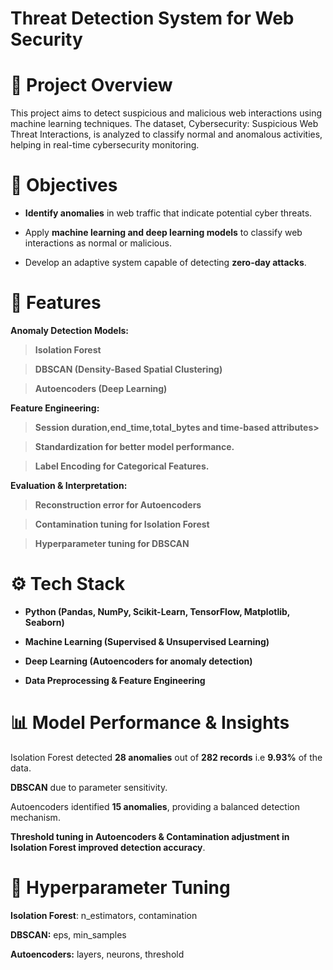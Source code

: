 # Threat Detection System for Web Security
# 🚀 Project Overview 
This project aims to detect suspicious and malicious web interactions using machine learning techniques. The dataset, Cybersecurity: Suspicious Web Threat Interactions, is analyzed to classify normal and anomalous activities, helping in real-time cybersecurity monitoring.


# 🎯 Objectives

* **Identify anomalies** in web traffic that indicate potential cyber threats.

* Apply **machine learning and deep learning models** to classify web interactions as normal or malicious.

* Develop an adaptive system capable of detecting **zero-day attacks**.

# 📌 Features

**Anomaly Detection Models:**

> **Isolation Forest**

> **DBSCAN (Density-Based Spatial Clustering)**

> **Autoencoders (Deep Learning)**

**Feature Engineering:**

> **Session duration,end_time,total_bytes and time-based attributes>**

> **Standardization for better model performance.**

> **Label Encoding for Categorical Features.**

**Evaluation & Interpretation:**

> **Reconstruction error for Autoencoders**

> **Contamination tuning for Isolation Forest**

> **Hyperparameter tuning for DBSCAN**


# ⚙️ Tech Stack

* **Python (Pandas, NumPy, Scikit-Learn, TensorFlow, Matplotlib, Seaborn)**

* **Machine Learning (Supervised & Unsupervised Learning)**

* **Deep Learning (Autoencoders for anomaly detection)**

* **Data Preprocessing & Feature Engineering**

# 📊 Model Performance & Insights

Isolation Forest detected **28 anomalies** out of **282 records** i.e **9.93%** of the data.

**DBSCAN**  due to parameter sensitivity.

Autoencoders identified **15 anomalies**, providing a balanced detection mechanism.

**Threshold tuning in Autoencoders & Contamination adjustment in Isolation Forest improved detection accuracy**.

# 🔧 Hyperparameter Tuning

**Isolation Forest**: n_estimators, contamination

**DBSCAN:** eps, min_samples

**Autoencoders:** layers, neurons, threshold



